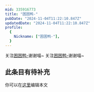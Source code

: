 ```yaml
---
mid: 335916773
title: "困困鸭-"
pubDate: "2024-11-04T11:22:10.847Z"
updatedDate: "2024-11-04T11:22:10.847Z"
profile:
  {
    Nickname: ["困困鸭-"],
  }
---
```


关注[困困鸭-](https://space.bilibili.com/335916773)谢谢喵~ 关注[困困鸭-](https://space.bilibili.com/335916773)谢谢喵~

## 此条目有待补充
你可以在[这里](https://github.com/Yuhanawa/VTuber.ICU-Content/edit/master/v/困困鸭-/index.md)编辑本文
